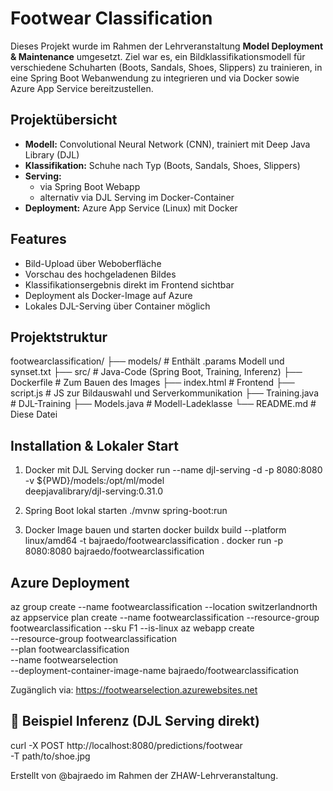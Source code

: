 # Footwear Classification

Dieses Projekt wurde im Rahmen der Lehrveranstaltung **Model Deployment & Maintenance** umgesetzt. Ziel war es, ein Bildklassifikationsmodell für verschiedene Schuharten (Boots, Sandals, Shoes, Slippers) zu trainieren, in eine Spring Boot Webanwendung zu integrieren und via Docker sowie Azure App Service bereitzustellen.

## Projektübersicht

- **Modell:** Convolutional Neural Network (CNN), trainiert mit Deep Java Library (DJL)
- **Klassifikation:** Schuhe nach Typ (Boots, Sandals, Shoes, Slippers)
- **Serving:**
  - via Spring Boot Webapp
  - alternativ via DJL Serving im Docker-Container
- **Deployment:** Azure App Service (Linux) mit Docker

## Features

- Bild-Upload über Weboberfläche
- Vorschau des hochgeladenen Bildes
- Klassifikationsergebnis direkt im Frontend sichtbar
- Deployment als Docker-Image auf Azure
- Lokales DJL-Serving über Container möglich

## Projektstruktur

footwearclassification/
├── models/                 # Enthält .params Modell und synset.txt
├── src/                   # Java-Code (Spring Boot, Training, Inferenz)
├── Dockerfile             # Zum Bauen des Images
├── index.html             # Frontend
├── script.js              # JS zur Bildauswahl und Serverkommunikation
├── Training.java          # DJL-Training
├── Models.java            # Modell-Ladeklasse
└── README.md              # Diese Datei

## Installation & Lokaler Start

1. Docker mit DJL Serving
docker run --name djl-serving -d -p 8080:8080 \
  -v ${PWD}/models:/opt/ml/model \
  deepjavalibrary/djl-serving:0.31.0

2. Spring Boot lokal starten
./mvnw spring-boot:run

3. Docker Image bauen und starten
docker buildx build --platform linux/amd64 -t bajraedo/footwearclassification .
docker run -p 8080:8080 bajraedo/footwearclassification

## Azure Deployment

az group create --name footwearclassification --location switzerlandnorth
az appservice plan create --name footwearclassification --resource-group footwearclassification --sku F1 --is-linux
az webapp create \
  --resource-group footwearclassification \
  --plan footwearclassification \
  --name footwearselection \
  --deployment-container-image-name bajraedo/footwearclassification

Zugänglich via: https://footwearselection.azurewebsites.net

## 🔧 Beispiel Inferenz (DJL Serving direkt)

curl -X POST http://localhost:8080/predictions/footwear \
-T path/to/shoe.jpg

Erstellt von @bajraedo im Rahmen der ZHAW-Lehrveranstaltung.